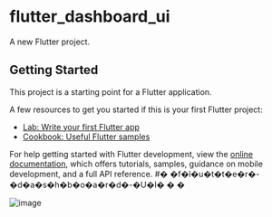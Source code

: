 # flutter_dashboard_ui

A new Flutter project.

## Getting Started

This project is a starting point for a Flutter application.

A few resources to get you started if this is your first Flutter project:

- [Lab: Write your first Flutter app](https://docs.flutter.dev/get-started/codelab)
- [Cookbook: Useful Flutter samples](https://docs.flutter.dev/cookbook)

For help getting started with Flutter development, view the
[online documentation](https://docs.flutter.dev/), which offers tutorials,
samples, guidance on mobile development, and a full API reference.
#� �f�l�u�t�t�e�r�-�d�a�s�h�b�o�a�r�d�-�U�I�
�
�

![image](https://user-images.githubusercontent.com/76005226/234379033-a7613b67-5ede-4bf8-b2d7-ec7cf3b89f98.png)
